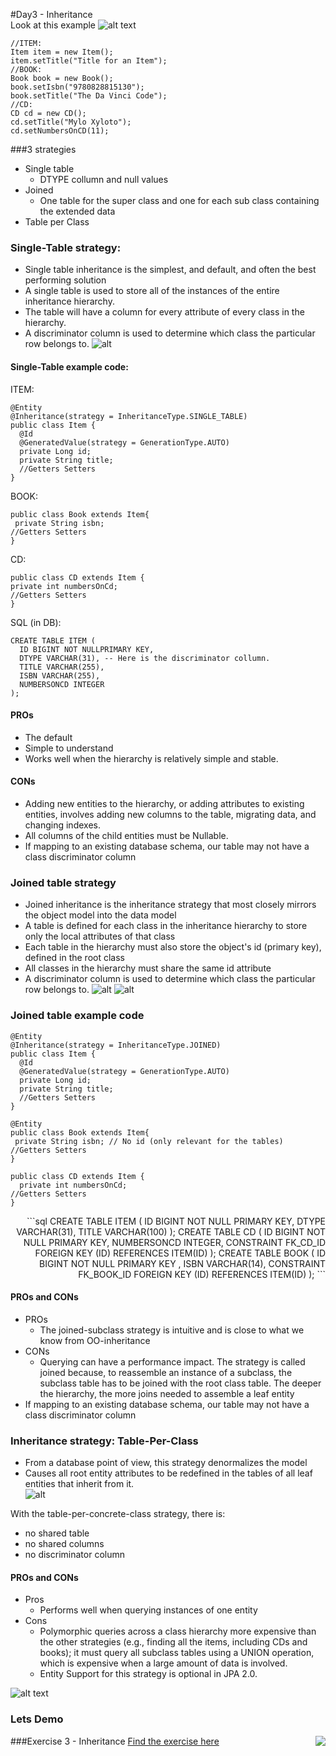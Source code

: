 #Day3 - Inheritance  
Look at this example
![alt text](../img/inheritance.png)

```
//ITEM:
Item item = new Item();
item.setTitle("Title for an Item");
//BOOK:   
Book book = new Book();
book.setIsbn("9780828815130");
book.setTitle("The Da Vinci Code");
//CD:
CD cd = new CD();
cd.setTitle("Mylo Xyloto");
cd.setNumbersOnCD(11);
```

###3 strategies  
  - Single table
    - DTYPE collumn and null values
  - Joined
    - One table for the super class and one for each sub class containing the extended data
  - Table per Class   

### Single-Table strategy: 

- Single table inheritance is the simplest, and default, and often the best performing solution
- A single table is used to store all of the instances of the entire inheritance hierarchy. 
- The table will have a column for every attribute of every class in the hierarchy. 
- A discriminator column is used to determine which class the particular row belongs to.
![alt](img/singleTable.png)

#### Single-Table example code:
ITEM: 
```
@Entity
@Inheritance(strategy = InheritanceType.SINGLE_TABLE)
public class Item {
  @Id
  @GeneratedValue(strategy = GenerationType.AUTO)
  private Long id;
  private String title;
  //Getters Setters
}
```
BOOK:  
``` @Entity
public class Book extends Item{
 private String isbn;
//Getters Setters
}
```
CD:
```@Entity
public class CD extends Item {
private int numbersOnCd;
//Getters Setters
}
```
SQL (in DB):
```
CREATE TABLE ITEM (
  ID BIGINT NOT NULLPRIMARY KEY, 
  DTYPE VARCHAR(31), -- Here is the discriminator collumn.
  TITLE VARCHAR(255), 
  ISBN VARCHAR(255), 
  NUMBERSONCD INTEGER
);
```
#### PROs
- The default 
- Simple to understand
- Works well when the hierarchy is relatively simple and stable. 

#### CONs
- Adding new entities to the hierarchy, or adding attributes to existing entities, involves adding new columns to the table, migrating data, and changing indexes. 
- All columns of the child entities must be Nullable.
- If mapping to an existing database schema, our table may not have a class discriminator column 

### Joined table strategy
- Joined inheritance is the inheritance strategy that most closely mirrors the object model into the data model
- A table is defined for each class in the inheritance hierarchy to store only the local attributes of that class
- Each table in the hierarchy must also store the object's id (primary key), defined in the root class
- All classes in the hierarchy must share the same id attribute
- A discriminator column is used to determine which class the particular row belongs to.
![alt](img/joinedTable.png)
![alt](img/inheritance.png)


### Joined table example code
```
@Entity
@Inheritance(strategy = InheritanceType.JOINED)
public class Item {
  @Id
  @GeneratedValue(strategy = GenerationType.AUTO)
  private Long id;
  private String title;
  //Getters Setters
}
```
```
@Entity
public class Book extends Item{
 private String isbn; // No id (only relevant for the tables)
//Getters Setters
}
```
```@Entity
public class CD extends Item {
  private int numbersOnCd;
//Getters Setters
}
```
<div align="right"> 
```sql
CREATE TABLE ITEM (
  ID BIGINT NOT NULL PRIMARY KEY, 
  DTYPE VARCHAR(31), 
  TITLE VARCHAR(100)
);
CREATE TABLE CD (
  ID BIGINT NOT NULL PRIMARY KEY, 
  NUMBERSONCD INTEGER,
  CONSTRAINT FK_CD_ID FOREIGN KEY (ID) REFERENCES ITEM(ID)
);
CREATE TABLE BOOK (
  ID BIGINT NOT NULL PRIMARY KEY ,  
  ISBN VARCHAR(14), 
  CONSTRAINT FK_BOOK_ID FOREIGN KEY (ID) REFERENCES ITEM(ID)
);
```
</div> 

#### PROs and CONs
- PROs
  - The joined-subclass strategy is intuitive and is close to what we know from OO-inheritance
- CONs
  - Querying can have a performance impact. The strategy is called joined because, to reassemble an instance of a subclass, the subclass table has to be joined with the root class table. The deeper the hierarchy, the more joins needed to assemble a leaf entity
-  If mapping to an existing database schema, our table may not have a class discriminator column 

### Inheritance strategy: Table-Per-Class
- From a database point of view, this strategy denormalizes the model 
- Causes all root entity attributes to be redefined in the tables of all leaf entities that inherit from it.  
![alt](img/tablePerClass.png)

With the table-per-concrete-class strategy, there is:
- no shared table
- no shared columns
- no discriminator column

#### PROs and CONs
- Pros
  - Performs well when querying instances of one entity 
- Cons
  - Polymorphic queries across a class hierarchy more expensive than the other strategies (e.g., finding all the items, including CDs and books); it must query all subclass tables using a UNION operation, which is expensive when a large amount of data is involved.
  - Entity Support for this strategy is optional in JPA 2.0.


![alt text](img/tablePerClass.png)

### Lets Demo
<img align="right" src="img/demoman.png" />  


###Exercise 3 - Inheritance
[Find the exercise here](exercises/JPA_MappingExercise-3.pdf)

